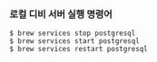 ### 로컬 디비 서버 실행 명령어
```shell
$ brew services stop postgresql
$ brew services start postgresql
$ brew services restart postgresql
```
